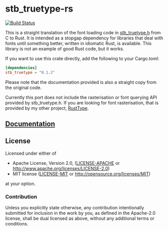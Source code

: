 # stb_truetype-rs

[![Build Status](https://travis-ci.org/dylanede/stb_truetype-rs.svg?branch=master)](https://travis-ci.org/dylanede/stb_truetype-rs)

This is a straight translation of the font loading code in
[stb_truetype.h](https://github.com/nothings/stb/blob/master/stb_truetype.h)
from C to Rust. It is intended as a stopgap dependency for libraries that deal
with fonts until something better, written in idiomatic Rust, is available. This
library is not an example of good Rust code, but it works.

If you want to use this crate directly, add the following to your Cargo.toml:

```toml
[dependencies]
stb_truetype = "0.1.2"
```

Please note that the documentation provided is also a straight copy from the
original code.

Currently this port does not include the rasterisation or font querying API
provided by stb_truetype.h. If you are looking for font rasterisation, that is
provided by my other project,
[RustType](https://github.com/dylanede/rusttype).

## [Documentation](https://dylanede.github.io/stb_truetype-rs)

## License

Licensed under either of

 * Apache License, Version 2.0, ([LICENSE-APACHE](LICENSE-APACHE) or
   http://www.apache.org/licenses/LICENSE-2.0)
 * MIT license ([LICENSE-MIT](LICENSE-MIT) or
   http://opensource.org/licenses/MIT)

at your option.

### Contribution

Unless you explicitly state otherwise, any contribution intentionally submitted
for inclusion in the work by you, as defined in the Apache-2.0 license, shall be
dual licensed as above, without any additional terms or conditions.
